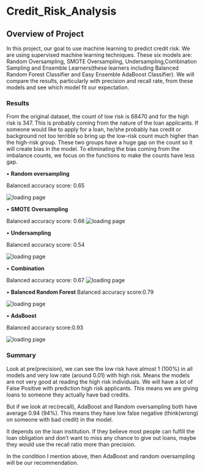 # Credit_Risk_Analysis

## Overview of Project

In this project, our goal to use machine learning to predict credit risk. We are using supervised machine learning techniques. These six models are: Random Oversampling, SMOTE Oversampling, Undersampling,Combination Sampling and Ensemble Learners(these learners including Balanced Random Forest Classifier and Easy Ensemble AdaBoost Classifier). We will compare the results, particularly with precision and recall rate, from these models and see which model fit our expectation.

### Results

From the original dataset, the count of low risk is 68470 and for the high risk is 347. This is probably coming from the nature of the loan applicants. If someone would like to apply for a loan, he/she probably has credit or background not too terrible so bring up the low-risk count much higher than the high-risk group. These two groups have a huge gap on the count so it will create bias in the model. To eliminating the bias coming from the imbalance counts, we focus on the functions to make the counts have less gap.

•	**Random oversampling**

Balanced accuracy score: 0.65

![loading page]( https://github.com/jkmom/Credit_Risk_Analysis/blob/main/Resources/Ada_boost.png)

•	**SMOTE Oversampling**

Balanced accuracy score: 0.66
![loading page]( https://github.com/jkmom/Credit_Risk_Analysis/blob/main/Resources/SMOTE.png)

•	**Undersampling**

Balanced accuracy score: 0.54

![loading page](https://github.com/jkmom/Credit_Risk_Analysis/blob/main/Resources/Undersampling.png)

•	**Combination**

Balanced accuracy score: 0.67
![loading page](https://github.com/jkmom/Credit_Risk_Analysis/blob/main/Resources/Combination.png)

•	**Balanced Random Forest** 
Balanced accuracy score:0.79
 
![loading page]( https://github.com/jkmom/Credit_Risk_Analysis/blob/main/Resources/balanced_random_forest.png)

•	**AdaBoost**

Balanced accuracy score:0.93

![loading page]( https://github.com/jkmom/Credit_Risk_Analysis/blob/main/Resources/Ada_boost.png)



### Summary

Look at pre(precision), we can see the low risk have almost 1 (100%) in all models and very low rate (around 0.01) with high risk. Means the models are not very good at reading the high risk individuals. We will have a lot of False Positive with prediction high risk applicants. This means we are giving loans to someone they actually have bad credits. 

But if we look at rec(recall), AdaBoost and Random oversampling both have average 0.94 (94%). This means they have low false negative (think(wrong) on someone with bad credit) in the model. 

It depends on the loan institution. If they believe most people can fulfill the loan obligation and don’t want to miss any chance to give out loans, maybe they would use the recall ratio more than precision. 

In the condition I mention above, then AdaBoost and random oversampling will be our recommendation. 
